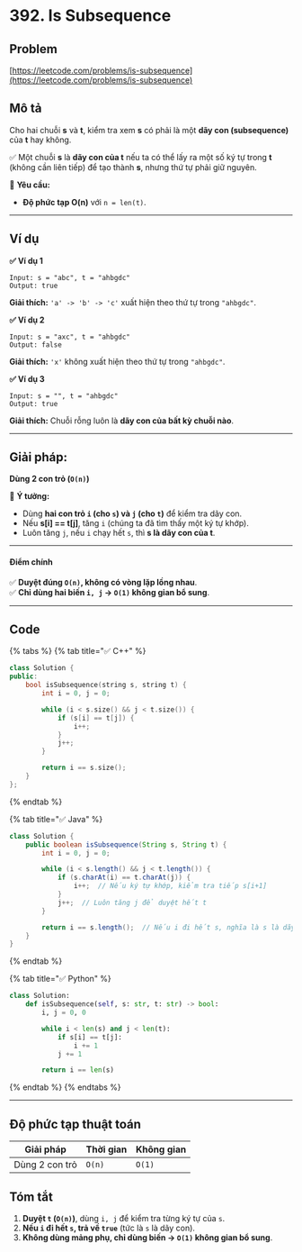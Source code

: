 # 392. Is Subsequence

## Problem

[https://leetcode.com/problems/is-subsequence](https://leetcode.com/problems/is-subsequence)

## **Mô tả**

Cho hai chuỗi **s** và **t**, kiểm tra xem **s** có phải là một **dãy con (subsequence)** của **t** hay không.

✅ Một chuỗi **s** là **dãy con của t** nếu ta có thể lấy ra một số ký tự trong **t** (không cần liên tiếp) để tạo thành **s**, nhưng thứ tự phải giữ nguyên.

🚨 **Yêu cầu:**

* **Độ phức tạp O(n)** với `n = len(t)`.

***

## **Ví dụ**

**✅ Ví dụ 1**

```
Input: s = "abc", t = "ahbgdc"
Output: true
```

**Giải thích:** `'a' -> 'b' -> 'c'` xuất hiện theo thứ tự trong `"ahbgdc"`.

**✅ Ví dụ 2**

```
Input: s = "axc", t = "ahbgdc"
Output: false
```

**Giải thích:** `'x'` không xuất hiện theo thứ tự trong `"ahbgdc"`.

**✅ Ví dụ 3**

```
Input: s = "", t = "ahbgdc"
Output: true
```

**Giải thích:** Chuỗi rỗng luôn là **dãy con của bất kỳ chuỗi nào**.

***

## **Giải pháp:**&#x20;

**Dùng 2 con trỏ (`O(n)`)**

📌 **Ý tưởng:**

* Dùng **hai con trỏ `i` (cho `s`) và `j` (cho `t`)** để kiểm tra dãy con.
* Nếu **s\[i] == t\[j]**, tăng `i` (chúng ta đã tìm thấy một ký tự khớp).
* Luôn tăng `j`, nếu `i` chạy hết `s`, thì **s là dãy con của t**.

***

#### **Điểm chính**

✅ **Duyệt đúng `O(n)`, không có vòng lặp lồng nhau**.\
✅ **Chỉ dùng hai biến `i, j` → `O(1)` không gian bổ sung**.

***

## **Code**

{% tabs %}
{% tab title="✅ C++" %}
```cpp
class Solution {
public:
    bool isSubsequence(string s, string t) {
        int i = 0, j = 0;

        while (i < s.size() && j < t.size()) {
            if (s[i] == t[j]) {
                i++;
            }
            j++;
        }

        return i == s.size();
    }
};
```


{% endtab %}

{% tab title="✅ Java" %}
```java
class Solution {
    public boolean isSubsequence(String s, String t) {
        int i = 0, j = 0;

        while (i < s.length() && j < t.length()) {
            if (s.charAt(i) == t.charAt(j)) {
                i++;  // Nếu ký tự khớp, kiểm tra tiếp s[i+1]
            }
            j++;  // Luôn tăng j để duyệt hết t
        }

        return i == s.length();  // Nếu i đi hết s, nghĩa là s là dãy con
    }
}
```


{% endtab %}

{% tab title="✅ Python" %}
```python
class Solution:
    def isSubsequence(self, s: str, t: str) -> bool:
        i, j = 0, 0

        while i < len(s) and j < len(t):
            if s[i] == t[j]:
                i += 1
            j += 1

        return i == len(s)
```


{% endtab %}
{% endtabs %}

***

## **Độ phức tạp thuật toán**

| Giải pháp      | Thời gian | Không gian |
| -------------- | --------- | ---------- |
| Dùng 2 con trỏ | `O(n)`    | `O(1)`     |

## **Tóm tắt**

1. **Duyệt `t` (`O(n)`)**, dùng `i, j` để kiểm tra từng ký tự của `s`.
2. **Nếu `i` đi hết `s`, trả về `true`** (tức là `s` là dãy con).
3. **Không dùng mảng phụ, chỉ dùng biến → `O(1)` không gian bổ sung**.









